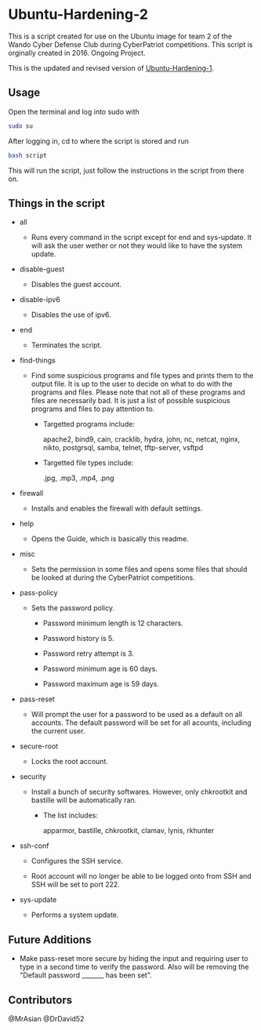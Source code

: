 # Ubuntu-Hardening-2

This is a script created for use on the Ubuntu image for team 2 of the Wando Cyber Defense Club during CyberPatriot competitions. This script is orginally created in 2016. Ongoing Project.

This is the updated and revised version of [Ubuntu-Hardening-1](https://github.com/MrAsian/Ubuntu-Hardening-1).

Usage
-----

Open the terminal and log into sudo with

```bash
sudo su
```

After logging in, cd to where the script is stored and run

```bash
bash script
```

This will run the script, just follow the instructions in the script from there on.

Things in the script
--------------------

- all

  - Runs every command in the script except for end and sys-update. It will ask the user wether or not they would like to have the system update.

- disable-guest

  - Disables the guest account.

- disable-ipv6

  - Disables the use of ipv6.

- end

  - Terminates the script.

- find-things

  - Find some suspicious programs and file types and prints them to the output file. It is up to the user to decide on what to do with the programs and files. Please note that not all of these programs and files are necessarily bad. It is just a list of possible suspicious programs and files to pay attention to.

    - Targetted programs include:

        apache2, bind9, cain, cracklib, hydra, john, nc, netcat, nginx, nikto, postgrsql, samba, telnet, tftp-server, vsftpd

    - Targetted file types include:

       .jpg, .mp3, .mp4, .png

- firewall

  - Installs and enables the firewall with default settings.

- help

  - Opens the Guide, which is basically this readme.

- misc

  - Sets the permission in some files and opens some files that should be looked at during the CyberPatriot competitions.

- pass-policy

  - Sets the password policy.

    - Password minimum length is 12 characters.

    - Password history is 5.

    - Password retry attempt is 3.

    - Password minimum age is 60 days.

    - Password maximum age is 59 days.

- pass-reset

  - Will prompt the user for a password to be used as a default on all accounts. The default password will be set for all acounts, including the current user.

- secure-root

  - Locks the root account.

- security

  - Install a bunch of security softwares. However, only chkrootkit and bastille will be automatically ran.

    - The list includes:

        apparmor, bastille, chkrootkit, clamav, lynis, rkhunter

- ssh-conf

  - Configures the SSH service.

  - Root account will no longer be able to be logged onto from SSH and SSH will be set to port 222.

- sys-update

  - Performs a system update.

Future Additions
----------------

- Make pass-reset more secure by hiding the input and requiring user to type in a second time to verify the password. Also will be removing the "Default password _______ has been set".

Contributors
------------
@MrAsian @DrDavid52
